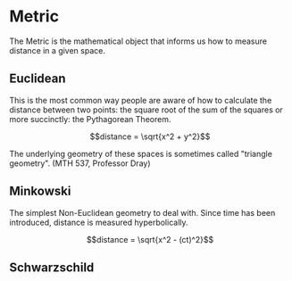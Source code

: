# Metric

The Metric is the mathematical object that informs us how to measure distance in a given space.

## Euclidean

This is the most common way people are aware of how to calculate the distance between two points: the square root of the sum of the squares or more succinctly: the Pythagorean Theorem.

$$distance = \sqrt{x^2 + y^2}$$

The underlying geometry of these spaces is sometimes called "triangle geometry". (MTH 537, Professor Dray)

## Minkowski

The simplest Non-Euclidean geometry to deal with. Since time has been introduced, distance is measured hyperbolically.

$$distance = \sqrt{x^2 - (ct)^2}$$

## Schwarzschild
